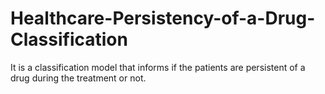 # Healthcare-Persistency-of-a-Drug-Classification
It is a classification model that informs if the patients are persistent of a drug during the treatment or not.
